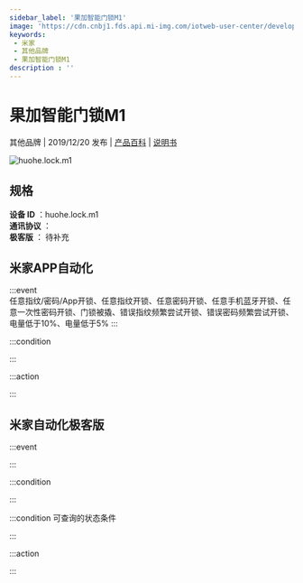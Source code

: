 ```yaml
---
sidebar_label: '果加智能门锁M1'
image: 'https://cdn.cnbj1.fds.api.mi-img.com/iotweb-user-center/developer_1679047652376EzyuyAuj.png?GalaxyAccessKeyId=AKVGLQWBOVIRQ3XLEW&Expires=9223372036854775807&Signature=d+eZvlROZqyDydY1q4OXIjv/XeY='
keywords: 
 - 米家
 - 其他品牌
 - 果加智能门锁M1
description : ''
---
```

# 果加智能门锁M1

其他品牌 | 2019/12/20 发布 | [产品百科](https://home.mi.com/webapp/content/baike/product/index.html?model=huohe.lock.m1/) | [说明书](https://home.mi.com/views/introduction.html?model=huohe.lock.m1&region=cn)

![huohe.lock.m1](https://cdn.cnbj1.fds.api.mi-img.com/iotweb-user-center/developer_1679047652376EzyuyAuj.png?GalaxyAccessKeyId=AKVGLQWBOVIRQ3XLEW&Expires=9223372036854775807&Signature=d+eZvlROZqyDydY1q4OXIjv/XeY=)

## 规格  
> 
**设备 ID** ：huohe.lock.m1  
**通讯协议** ：  
**极客版**  ： 待补充 


## 米家APP自动化  

:::event  
任意指纹/密码/App开锁、任意指纹开锁、任意密码开锁、任意手机蓝牙开锁、任意一次性密码开锁、门锁被撬、错误指纹频繁尝试开锁、错误密码频繁尝试开锁、电量低于10%、电量低于5%
:::

:::condition  

:::

:::action   

:::

## 米家自动化极客版  

:::event  

:::

:::condition  

:::

:::condition 可查询的状态条件  

:::

:::action  

:::

        
